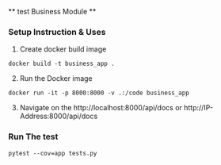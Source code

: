 ** test Business Module **

### Setup Instruction & Uses

1. Create docker build image

`docker build -t business_app .`

2. Run the Docker image

`docker run -it -p 8000:8000 -v .:/code business_app`

3. Navigate on the http://localhost:8000/api/docs or http://IP-Address:8000/api/docs

### Run The test

`pytest --cov=app tests.py`
